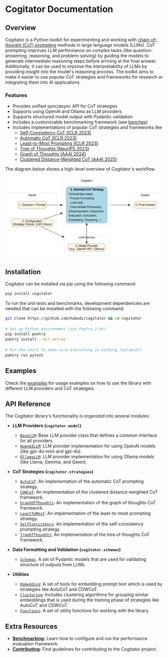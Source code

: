 # Cogitator Documentation

## Overview
Cogitator is a Python toolkit for experimenting and working with
[chain-of-thought (CoT) prompting](https://arxiv.org/abs/2201.11903)
methods in large language models (LLMs).
CoT prompting improves LLM performance on complex tasks (like question-answering, reasoning, and problem-solving)
by guiding the models to generate intermediate reasoning steps before arriving at the final answer.
Additionally, it can be used to improve the interpretability of LLMs by providing insight into the model's reasoning process.
The toolkit aims to make it easier to use popular CoT strategies and frameworks for research or integrating them into AI
applications.

### Features

* Provides unified sync/async API for CoT strategies
* Supports using OpenAI and Ollama as LLM providers
* Supports structured model output with Pydantic validation
* Includes a customizable benchmarking framework (see [benches](https://github.com/habedi/cogitator/blob/main/benches))
* Includes implementations of popular CoT strategies and frameworks like
    - [Self-Consistency CoT (ICLR 2023)](https://arxiv.org/abs/2203.11171)
    - [Automatic CoT (ICLR 2023)](https://arxiv.org/abs/2210.03493)
    - [Least-to-Most Prompting (ICLR 2023)](https://arxiv.org/abs/2205.10625)
    - [Tree of Thoughts (NeurIPS 2023)](https://arxiv.org/abs/2305.10601)
    - [Graph of Thoughts (AAAI 2024)](https://arxiv.org/abs/2308.09687)
    - [Clustered Distance-Weighted CoT (AAAI 2025)](https://arxiv.org/abs/2501.12226)

The diagram below shows a high-level overview of Cogitator's workflow.

![Cogitator Architecture](assets/images/cogitator_v2.svg)

## Installation

Cogitator can be installed via pip using the following command:

```bash
pip install cogitator
```

To run the unit tests and benchmarks, development dependencies are needed that can be installed with the following command:

```bash
git clone https://github.com/habedi/cogitator && cd cogitator

# Set up Python environment (use Poetry 2.0+)
pip install poetry
poetry install --all-extras

# Run the tests to make sure everything is working (optional)
poetry run pytest
```

## Examples

Check the [examples](https://github.com/habedi/cogitator/blob/main/examples) for usage examples on how to use the library with
different LLM providers and CoT strategies.

## API Reference

The Cogitator library's functionality is organized into several modules:

* **LLM Providers (`cogitator.model`)**
    * [`BaseLLM`](api/model/base.md): Base LLM provider class that defines a common interface for all providers.
    * [`OpenAILLM`](api/model/openai.md): LLM provider implementation for using OpenAI models (like gpt-4o-mini and gpt-4o).
    * [`OllamaLLM`](api/model/ollama.md): LLM provider implementation for using Ollama models (like Llama, Gemma, and Qwen).

* **CoT Strategies (`cogitator.strategies`)**
    * [`AutoCoT`](api/strategies/auto_cot.md): An implementation of the automatic CoT prompting strategy.
    * [`CDWCoT`](api/strategies/cdw_cot.md): An implementation of the clustered distance-weighted CoT framework.
    * [`GraphOfThoughts`](api/strategies/graph_of_thoughts.md): An implementation of the graph of thoughts CoT framework.
    * [`LeastToMost`](api/strategies/least_to_most.md): An implementation of the least-to-most prompting strategy.
    * [`SelfConsistency`](api/strategies/sc_cot.md): An implementation of the self-consistency prompting strategy.
    * [`TreeOfThoughts`](api/strategies/tree_of_thoughts.md): An implementation of the tree of thoughts CoT framework.

* **Data Formatting and Validation (`cogitator.schemas`)**
    * [`Schemas`](api/schemas.md): A set of Pydantic models that are used for validating structure of outputs from LLMs.

* **Utilities**
    * [`Embedding`](api/embedding.md): A set of tools for embedding prompt text which is used by strategies like AutoCoT and CDWCoT.
    * [`Clustering`](api/clustering.md): Includes clustering algorithms for grouping similar embeddings that is used during the training phase of strategies like AutoCoT and CDWCoT.
    * [`Functions`](api/utils.md): A set of utility functions for working with the library.

## Extra Resources

* **[Benchmarking](benchmarking.md):** Learn how to configure and run the performance evaluation framework.
* **[Contributing](contributing.md):** Find guidelines for contributing to the Cogitator project.

<!-- end list -->
